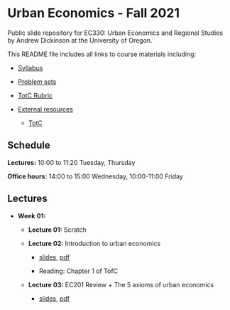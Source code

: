 # Urban Economics - Fall 2021

Public slide repository for EC330: Urban Economics and Regional Studies by Andrew Dickinson at the University of Oregon.

This README file includes all links to course materials including:

  - [Syllabus](syllabus/syllabus.pdf)

  - [Problem sets]()
  
  - [TotC Rubric]()
  
  - [External resources]()
    
    - [TotC]() 
  
## Schedule

__Lectures:__ 10:00 to 11:20 Tuesday, Thursday

__Office hours:__ 14:00 to 15:00 Wednesday, 10:00-11:00 Friday
  
## Lectures

- __Week 01:__

  - __Lecture 01:__ Scratch

  - __Lecture 02:__ Introduction to urban economics 
  
    - [slides](slides/001-intro/01-intro.html), [pdf](slides/001-intro/01-intro.pdf)
    
    - Reading: Chapter 1 of TofC

  - __Lecture 03:__ EC201 Review + The 5 axioms of urban economics
  
    - [slides](slides/002-review/02-review.html), [pdf](slides/002-review/02-review.pdf)
